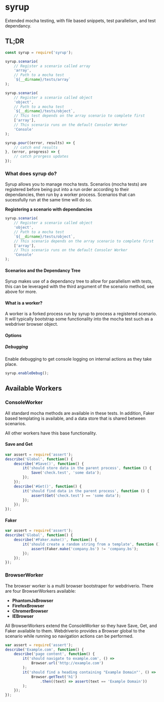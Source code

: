 # syrup
Extended mocha testing, with file based snippets, test parallelism, and test dependancy.

## TL;DR

```javascript
const syrup = require('syrup');

syrup.scenario(
    // Register a scenario called array
    'array',
    // Path to a mocha test
    `${__dirname}/tests/array`
);

syrup.scenario(
    // Register a scenario called object
    'object',
    // Path to a mocha test
    `${__dirname}/tests/object`,
    // This test depends on the array scenario to complete first
    ['array'],
    // This scenario runs on the default Consoler Worker
    'Console'
);

syrup.pour((error, results) => {
    // catch end results
}, (error, progress) => {
    // catch prorgess updates
});
```

### What does syrup do?

Syrup allows you to manage mocha tests. Scenarios (mocha tests) are registered
before being put into a run order according to their dependancies, then run by a
worker process. Scenarios that can sucessfully run at the same time will do so.

**Registering a scenario with dependancies**

```javascript
syrup.scenario(
    // Register a scenario called object
    'object',
    // Path to a mocha test
    `${__dirname}/tests/object`,
    // This scenario depends on the array scenario to complete first
    ['array'],
    // This scenario runs on the default Consoler Worker
    'Console'
);
```

#### Scenarios and the Dependancy Tree

Syrup makes use of a dependancy tree to allow for parallelism with tests, this can be leveraged with the third argument of the scenario method, see above for more.

#### What is a worker?

A worker is a forked process run by syrup to process a registered scenario. It will typically bootstrap some functionality into the mocha test such as a webdriver browser object.

#### Options

##### Debugging

Enable debugging to get console logging on internal actions as they take place.

```javascript
syrup.enableDebug();
```

## Available Workers

### ConsoleWorker

All standard mocha methods are available in these tests. In addition, Faker based templating is available, and a data store that is shared between scenarios.

All other workers have this base functionality.

#### Save and Get
```javascript
var assert = require('assert');
describe('Global', function() {
    describe('#Save()', function() {
        it('should store data in the parent process', function () {
            Save('check.test', 'some data');
        });
    });
    describe('#Get()', function() {
        it('should find data in the parent process', function () {
            assert(Get('check.test') == 'some data');
        });
    });
});
```

#### Faker
```javascript
var assert = require('assert');
describe('Global', function() {
    describe('#Faker.make()', function() {
        it('should create a random string from a template', function () {
            assert(Faker.make('company.bs') != 'company.bs');
        });
    });
});
```

### BrowserWorker

The browser worker is a multi browser bootstraper for webdriverio. There are four BrowserWorkers available:

* **PhantomJsBrowser**
* **FirefoxBrowser**
* **ChromerBrowser**
* **IEBrowser**

All BrowserWorkers extend the ConsoleWorker so they have Save, Get, and Faker available to them. Webdriverio provides a Browser global to the scenario while running so navigation actions can be performed.

```javascript
var assert = require('assert');
describe('Example.com', function() {
    describe('page content', function() {
        it('should navigate to example.com', () =>
            Browser.url('http://example.com')
        );
        it('should find a heading containing "Example Domain"', () =>
            Browser.getText('h1')
                .then((text) => assert(text == 'Example Domain'))
        );
    });
});
```
